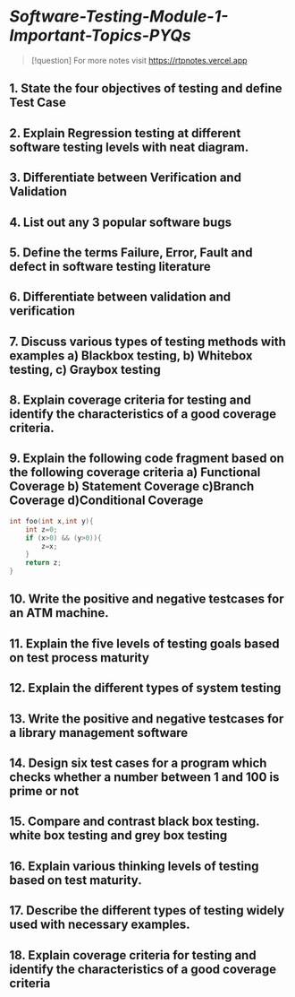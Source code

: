 # *Software-Testing-Module-1-Important-Topics-PYQs*

> [!question] For more notes visit 
> https://rtpnotes.vercel.app

## 1. State the four objectives of testing and define Test Case

## 2. Explain Regression testing at different software testing levels with neat diagram.

## 3. Differentiate between Verification and Validation

## 4. List out any 3 popular software bugs

## 5. Define the terms Failure, Error, Fault and defect in software testing literature

## 6. Differentiate between validation and verification

## 7. Discuss various types of testing methods with examples a) Blackbox testing, b) Whitebox testing, c) Graybox testing

## 8. Explain coverage criteria for testing and identify the characteristics of a good coverage criteria.


## 9. Explain the following code fragment based on the following coverage criteria a) Functional Coverage b) Statement Coverage c)Branch Coverage d)Conditional Coverage

```c
int foo(int x,int y){
	int z=0;
	if (x>0) && (y>0)){
		z=x;
	}
	return z;
}
```

## 10. Write the positive and negative testcases for an ATM machine.

## 11. Explain the five levels of testing goals based on test process maturity

## 12. Explain the different types of system testing

## 13. Write the positive and negative testcases for a library management software

## 14. Design six test cases for a program which checks whether a number between 1 and 100 is prime or not

## 15. Compare and contrast black box testing. white box testing and grey box testing 

## 16. Explain various thinking levels of testing based on test maturity.

## 17. Describe the different types of testing widely used with necessary examples.

## 18. Explain coverage criteria for testing and identify the characteristics of a good coverage criteria
